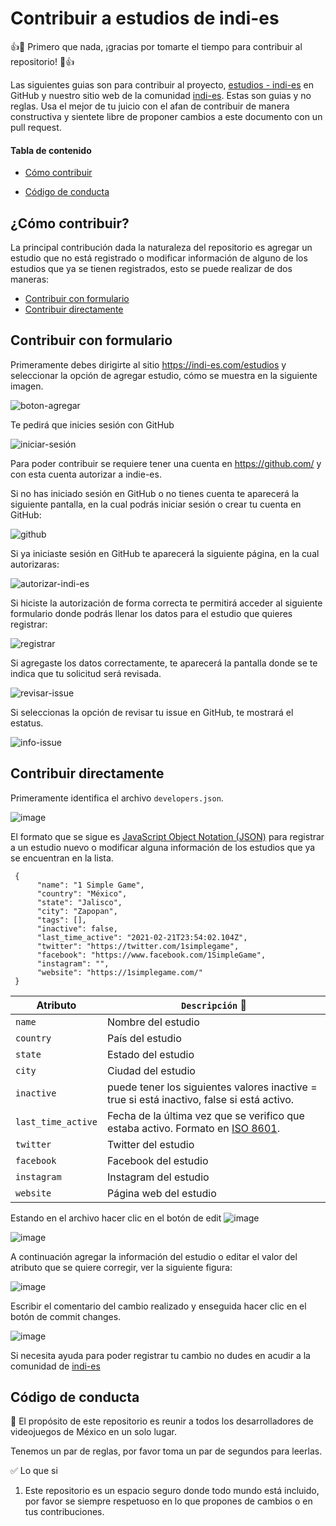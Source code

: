 # Contribuir a estudios de indi-es
:+1::tada: Primero que nada, ¡gracias por tomarte el tiempo para contribuir al repositorio! :tada::+1:

Las siguientes guias son para contribuir al proyecto, [estudios - indi-es](https://github.com/indi-es/estudios) en GitHub y nuestro sitio web de la comunidad [indi-es](https://indi-es.com/).
 Estas son guias y no reglas. Usa el mejor de tu juicio con el afan de contribuir de manera constructiva y sientete libre de proponer cambios a este documento con un pull request.


#### Tabla de contenido

* [Cómo contribuir](#cómo-contribuir)

* [Código de conducta](#código-de-conducta)


## ¿Cómo contribuir?

La principal contribución dada la naturaleza del repositorio es agregar un estudio que no está registrado o modificar información de alguno de los estudios que ya se tienen registrados, esto se puede realizar de dos maneras:
* [Contribuir con formulario](#contribuir-con-formulario)
* [Contribuir directamente](#contribuir-directamente)

## Contribuir con formulario

Primeramente debes dirigirte al sitio https://indi-es.com/estudios y seleccionar la opción de agregar estudio, cómo se muestra en la siguiente imagen.

![boton-agregar](https://user-images.githubusercontent.com/24782574/127026235-662043bb-fc36-4b33-8c97-0b4a2a2306d3.png)

Te pedirá que inicies sesión con GitHub

![iniciar-sesión](https://user-images.githubusercontent.com/24782574/127027484-e5b93d1d-a9b6-4824-b56a-52f51928cd60.png)


Para poder contribuir se requiere tener una cuenta en https://github.com/  y con esta cuenta autorizar a indie-es.

Si no has iniciado sesión en GitHub o no tienes cuenta te aparecerá la siguiente pantalla, en la cual podrás iniciar sesión o crear tu cuenta en GitHub:

![github](https://user-images.githubusercontent.com/24782574/127027898-11a9044e-8fa1-45a8-90db-06fbc65c44d0.png)

Si ya iniciaste sesión en GitHub te aparecerá la siguiente página, en la cual autorizaras:

![autorizar-indi-es](https://user-images.githubusercontent.com/24782574/127026582-5e3d7f10-9cb0-4054-8d49-7c6b55416fcd.png)

Si hiciste la autorización de forma correcta te permitirá acceder al siguiente formulario donde podrás llenar los datos para el estudio que quieres registrar:

![registrar](https://user-images.githubusercontent.com/24782574/127028247-bcf11211-83ce-447b-a320-a4bc3a7ebe21.png)

Si agregaste los datos correctamente, te aparecerá la pantalla donde se te indica que tu solicitud será revisada.

![revisar-issue](https://user-images.githubusercontent.com/24782574/127028859-41e353c5-39d0-4284-83dc-a9f5e14f15d0.png)

Si seleccionas la opción de revisar tu issue en GitHub, te mostrará el estatus.

![info-issue](https://user-images.githubusercontent.com/24782574/127029084-73aa3257-b891-425a-ae17-e634b35b4529.png)



## Contribuir directamente
Primeramente identifica el archivo ```developers.json```.

![image](https://user-images.githubusercontent.com/24782574/112929776-4f229680-90d6-11eb-93ec-87b59dd4e5a8.png)

El formato que se sigue es [JavaScript Object Notation (JSON)](https://www.json.org/) para registrar a un estudio nuevo o modificar alguna información de los estudios que ya se encuentran en la lista.

```
 {
      "name": "1 Simple Game",
      "country": "México",
      "state": "Jalisco",
      "city": "Zapopan",
      "tags": [],
      "inactive": false,
      "last_time_active": "2021-02-21T23:54:02.104Z",
      "twitter": "https://twitter.com/1simplegame",
      "facebook": "https://www.facebook.com/1SimpleGame",
      "instagram": "",
      "website": "https://1simplegame.com/"
 }
```

| Atributo | `Descripción` :mag_right: |
| --- | --- |
| `name` | Nombre del estudio |
| `country` | País del estudio |
| `state` | Estado del estudio |
| `city` | Ciudad del estudio |
| `inactive` | puede tener los siguientes valores  inactive = true si está inactivo, false si está activo. |
| `last_time_active` | Fecha de la última vez que se verifico que estaba activo. Formato en [ISO 8601](https://es.wikipedia.org/wiki/ISO_8601). |
| `twitter` | Twitter del estudio |
| `facebook` | Facebook del estudio |
| `instagram` | Instagram del estudio |
| `website` | Página web del estudio |

Estando en el archivo hacer clic en el botón de edit ![image](https://user-images.githubusercontent.com/24782574/113086265-8d838880-919e-11eb-9939-aaf2f3b8c676.png)

![image](https://user-images.githubusercontent.com/24782574/113086200-6e84f680-919e-11eb-870b-9fab55da6d91.png)

A continuación agregar la información del estudio o editar el valor del atributo que se quiere corregir, ver la siguiente figura:

![image](https://user-images.githubusercontent.com/24782574/113085889-e30b6580-919d-11eb-9857-d0845e19c199.png)

Escribir el comentario del cambio realizado y enseguida hacer clic en el botón de commit changes.

![image](https://user-images.githubusercontent.com/24782574/113086028-1817b800-919e-11eb-8f1c-0e1bf8557cb6.png)

Si necesita ayuda para poder registrar tu cambio no dudes en acudir a la comunidad de [indi-es](https://indi-es.com/)

## Código de conducta


:star2: El propósito de este repositorio es reunir a todos los desarrolladores de videojuegos de México en un solo lugar.

Tenemos un par de reglas, por favor toma un par de segundos para leerlas.

:white_check_mark: Lo que si

1. Este repositorio es un espacio seguro donde todo mundo está incluido, por favor se siempre respetuoso en lo que propones de cambios o en tus contribuciones.
